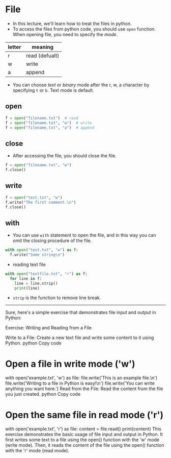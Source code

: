 # File
* In this lecture, we'll learn how to treat the files in python.
* To access the files from python code, you should use `open` function. When opening file, you need to specify the *mode*.

| letter | meaning             |
| ------ | ------------------- |
| r      | read (defualt)      |
| w      | write               |
| a      | append              |

* You can choose *text* or *binary* mode after the r, w, a character by specifying `t` or `b`. Text mode is default.

## open
```python
f = open("filename.txt")  # read
f = open("filename.txt", "w")  # write
f = open("filename.txt", "a")  # append
```

## close
* After accessing the file, you should close the file.
```python
f = open("filename.txt", "w")
f.close()
```

## write
```python
f = open("test.txt", "w")
f.write("The first comment.\n")
f.close()
```

## with
* You can use `with` statement to open the file, and in this way you can omit the closing procedure of the file.
```python
with open("test.txt", "w") as f:
  f.write("Some string\n")
```
* reading text file
```python {cmd}
with open("textfile.txt", "r") as f:
  for line in f:
    line = line.strip()
    print(line)
```
* `strip` is the function to remove line break.

---

Sure, here's a simple exercise that demonstrates file input and output in Python:

Exercise: Writing and Reading from a File

Write to a File:
Create a new text file and write some content to it using Python.
python
Copy code
# Open a file in write mode ('w')
with open('example.txt', 'w') as file:
    file.write('This is an example file.\n')
    file.write('Writing to a file in Python is easy!\n')
    file.write('You can write anything you want here.')
Read from the File:
Read the content from the file you just created.
python
Copy code
# Open the same file in read mode ('r')
with open('example.txt', 'r') as file:
    content = file.read()
    print(content)
This exercise demonstrates the basic usage of file input and output in Python. It first writes some text to a file using the open() function with the 'w' mode (write mode). Then, it reads the content of the file using the open() function with the 'r' mode (read mode).
